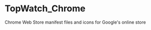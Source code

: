 TopWatch_Chrome
===============

Chrome Web Store manifest files and icons for Google's online store